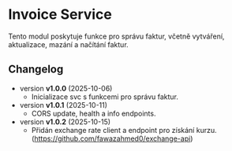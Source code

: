# Invoice Service

Tento modul poskytuje funkce pro správu faktur, včetně vytváření, aktualizace, mazání a načítání faktur.

## Changelog
- version **v1.0.0** (2025-10-06)
  - Inicializace svc s funkcemi pro správu faktur.
- version **v1.0.1** (2025-10-11)
  - CORS update, health a info endpoints.
- version **v1.0.2** (2025-10-15)
  - Přidán exchange rate client a endpoint pro získání kurzu. (https://github.com/fawazahmed0/exchange-api)